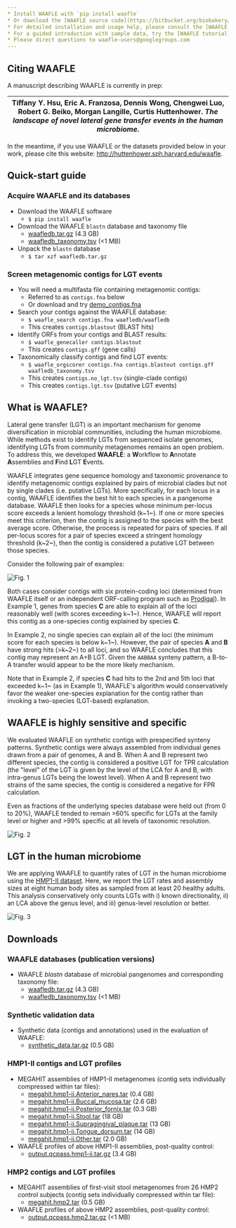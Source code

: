 ```yaml
---
* Install WAAFLE with `pip install waafle`
* Or download the [WAAFLE source code](https://bitbucket.org/biobakery/waafle/get/tip.zip)
* For detailed installation and usage help, please consult the [WAAFLE manual](https://bitbucket.org/biobakery/waafle/src/default/README.md)
* For a guided introduction with sample data, try the [WAAFLE tutorial](https://bitbucket.org/biobakery/waafle/src/default/demo/docs/demo.md)
* Please direct questions to waafle-users@googlegroups.com
---
```


## Citing WAAFLE

A manuscript describing WAAFLE is currently in prep:

|Tiffany Y. Hsu, Eric A. Franzosa, Dennis Wong, Chengwei Luo, Robert G. Beiko, Morgan Langille, Curtis Huttenhower. *The landscape of novel lateral gene transfer events in the human microbiome.*|
|---|

In the meantime, if you use WAAFLE or the datasets provided below in your work, please cite this website: http://huttenhower.sph.harvard.edu/waafle.

## Quick-start guide

### Acquire WAAFLE and its databases

* Download the WAAFLE software
	* `$ pip install waafle`
* Download the WAAFLE `blastn` database and taxonomy file
	* [waafledb.tar.gz](http://huttenhower.sph.harvard.edu/waafle_data/waafledb.tar.gz) (4.3 GB)
	* [waafledb_taxonomy.tsv](http://huttenhower.sph.harvard.edu/waafle_data/waafledb_taxonomy.tsv) (<1 MB)
* Unpack the `blastn` database
	* `$ tar xzf waafledb.tar.gz`

### Screen metagenomic contigs for LGT events

* You will need a multifasta file containing metagenomic contigs:
	* Referred to as `contigs.fna` below
	* Or download and try [demo_contigs.fna](https://bitbucket.org/biobakery/waafle/raw/tip/demo/input/demo_contigs.fna)
* Search your contigs against the WAAFLE database:
	* `$ waafle_search contigs.fna waafledb/waafledb`
	* This creates `contigs.blastout` (BLAST hits)
* Identify ORFs from your contigs and BLAST results:
	* `$ waafle_genecaller contigs.blastout`
	* This creates `contigs.gff` (gene calls)
* Taxonomically classify contigs and find LGT events:
	* `$ waafle_orgscorer contigs.fna contigs.blastout contigs.gff waafledb_taxonomy.tsv`
	* This creates `contigs.no_lgt.tsv` (single-clade contigs)
	* This creates `contigs.lgt.tsv` (putative LGT events)

## What is WAAFLE?

Lateral gene transfer (LGT) is an important mechanism for genome diversification in microbial communities, including the human microbiome. While methods exist to identify LGTs from sequenced isolate genomes, identifying LGTs from community metagenomes remains an open problem. To address this, we developed **WAAFLE**: a **W**orkflow to **A**nnotate **A**ssemblies and **F**ind **L**GT **E**vents.

WAAFLE integrates gene sequence homology and taxonomic provenance to identify metagenomic contigs explained by pairs of microbial clades but not by single clades (i.e. putative LGTs). More specifically, for each locus in a contig, WAAFLE identifies the best hit to each species in a pangenome database. WAAFLE then looks for a species whose minimum per-locus score exceeds a lenient homology threshold (k~1~). If one or more species meet this criterion, then the contig is assigned to the species with the best average score. Otherwise, the process is repeated for pairs of species. If all per-locus scores for a pair of species exceed a stringent homology threshold (k~2~), then the contig is considered a putative LGT between those species.

Consider the following pair of examples:

![Fig. 1](https://bitbucket.org/biobakery/waafle/raw/tip/website/webfig1.png "Fig. 1")

Both cases consider contigs with six protein-coding loci (determined from WAAFLE itself or an independent ORF-calling program such as [Prodigal](https://github.com/hyattpd/Prodigal)). In Example 1, genes from species **C** are able to explain all of the loci reasonably well (with scores exceeding k~1~). Hence, WAAFLE will report this contig as a one-species contig explained by species **C**.

In Example 2, no single species can explain all of the loci (the minimum score for each species is below k~1~). However, the pair of species **A** and **B** have strong hits (>k~2~) to all loci, and so WAAFLE concludes that this contig may represent an A+B LGT. Given the `AABBAA` synteny pattern, a B-to-A transfer would appear to be the more likely mechanism.

Note that in Example 2, if species **C** had hits to the 2nd and 5th loci that exceeded k~1~ (as in Example 1), WAAFLE's algorithm would conservatively favor the weaker one-species explanation for the contig rather than invoking a two-species (LGT-based) explanation.

## WAAFLE is highly sensitive and specific

We evaluated WAAFLE on synthetic contigs with prespecified synteny patterns. Synthetic contigs were always assembled from individual genes drawn from a pair of genomes, A and B. When A and B represent two different species, the contig is considered a positive LGT for TPR calculation (the "level" of the LGT is given by the level of the LCA for A and B, with intra-genus LGTs being the lowest level). When A and B represent two strains of the same species, the contig is considered a negative for FPR calculation. 

Even as fractions of the underlying species database were held out (from 0 to 20%), WAAFLE tended to remain >60% specific for LGTs at the family level or higher and >99% specific at all levels of taxonomic resolution.

![Fig. 2](https://bitbucket.org/biobakery/waafle/raw/tip/website/webfig2.png "Fig. 2")

## LGT in the human microbiome

We are applying WAAFLE to quantify rates of LGT in the human microbiome using the [HMP1-II dataset](http://hmpdacc.org). Here, we report the LGT rates and assembly sizes at eight human body sites as sampled from at least 20 healthy adults. This analysis conservatively only counts LGTs with i) known directionality, ii) an LCA above the genus level, and iii) genus-level resolution or better.

![Fig. 3](https://bitbucket.org/biobakery/waafle/raw/tip/website/webfig3.png "Fig. 3")

## Downloads

### WAAFLE databases (publication versions)

*  WAAFLE *blastn* database of microbial pangenomes and corresponding taxonomy file:
	* [waafledb.tar.gz](http://huttenhower.sph.harvard.edu/waafle_data/waafledb.tar.gz) (4.3 GB)
	* [waafledb_taxonomy.tsv](http://huttenhower.sph.harvard.edu/waafle_data/waafledb_taxonomy.tsv) (<1 MB)

### Synthetic validation data

* Synthetic data (contigs and annotations) used in the evaluation of WAAFLE:
	* [synthetic_data.tar.gz](http://huttenhower.sph.harvard.edu/waafle_data/synthetic_data.tar.gz) (0.5 GB)

### HMP1-II contigs and LGT profiles

*   MEGAHIT assemblies of HMP1-II metagenomes (contig sets individually compressed within tar files):
	* [megahit.hmp1-ii.Anterior_nares.tar](http://huttenhower.sph.harvard.edu/waafle_data/megahit.hmp1-ii.Anterior_nares.tar) (0.4 GB)
	* [megahit.hmp1-ii.Buccal_mucosa.tar](http://huttenhower.sph.harvard.edu/waafle_data/megahit.hmp1-ii.Buccal_mucosa.tar) (2.6 GB)
	* [megahit.hmp1-ii.Posterior_fornix.tar](http://huttenhower.sph.harvard.edu/waafle_data/megahit.hmp1-ii.Posterior_fornix.tar) (0.3 GB)
	* [megahit.hmp1-ii.Stool.tar](http://huttenhower.sph.harvard.edu/waafle_data/megahit.hmp1-ii.Stool.tar) (18 GB)
	* [megahit.hmp1-ii.Supragingival_plaque.tar](http://huttenhower.sph.harvard.edu/waafle_data/megahit.hmp1-ii.Supragingival_plaque.tar) (13 GB)
	* [megahit.hmp1-ii.Tongue_dorsum.tar](http://huttenhower.sph.harvard.edu/waafle_data/megahit.hmp1-ii.Tongue_dorsum.tar) (14 GB)
	* [megahit.hmp1-ii.Other.tar](http://huttenhower.sph.harvard.edu/waafle_data/megahit.hmp1-ii.Other.tar) (2.0 GB)
*   WAAFLE profiles of above HMP1-II assemblies, post-quality control:
	* [output.qcpass.hmp1-ii.tar.gz](http://huttenhower.sph.harvard.edu/waafle_data/output.qcpass.hmp1-ii.tar.gz) (3.4 GB)

### HMP2 contigs and LGT profiles

*   MEGAHIT assemblies of first-visit stool metagenomes from 26 HMP2 control subjects (contig sets individually compressed within tar file):
	* [megahit.hmp2.tar](http://huttenhower.sph.harvard.edu/waafle_data/megahit.hmp2.tar) (0.5 GB)
*   WAAFLE profiles of above HMP2 assemblies, post-quality control:
	* [output.qcpass.hmp2.tar.gz](http://huttenhower.sph.harvard.edu/waafle_data/output.qcpass.hmp2.tar.gz) (<1 MB)